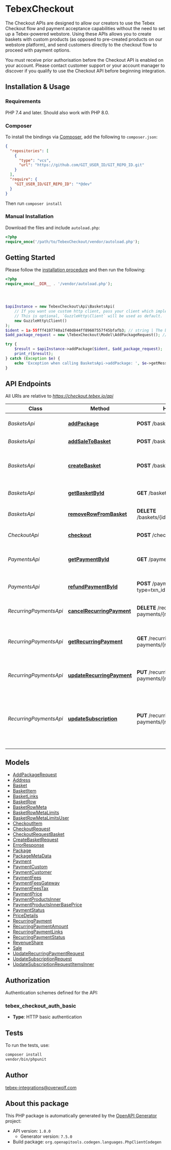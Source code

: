 # TebexCheckout

The Checkout APIs are designed to allow our creators to use the Tebex Checkout flow and payment acceptance capabilities without the need to set up a Tebex-powered webstore. Using these APIs allows you to create baskets with custom products (as opposed to pre-created products on our webstore platform), and send customers directly to the checkout flow to proceed with payment options.

You must receive prior authorisation before the Checkout API is enabled on your account. Please contact customer support or your account manager to discover if you qualify to use the Checkout API before beginning integration.


## Installation & Usage

### Requirements

PHP 7.4 and later.
Should also work with PHP 8.0.

### Composer

To install the bindings via [Composer](https://getcomposer.org/), add the following to `composer.json`:

```json
{
  "repositories": [
    {
      "type": "vcs",
      "url": "https://github.com/GIT_USER_ID/GIT_REPO_ID.git"
    }
  ],
  "require": {
    "GIT_USER_ID/GIT_REPO_ID": "*@dev"
  }
}
```

Then run `composer install`

### Manual Installation

Download the files and include `autoload.php`:

```php
<?php
require_once('/path/to/TebexCheckout/vendor/autoload.php');
```

## Getting Started

Please follow the [installation procedure](#installation--usage) and then run the following:

```php
<?php
require_once(__DIR__ . '/vendor/autoload.php');




$apiInstance = new TebexCheckout\Api\BasketsApi(
    // If you want use custom http client, pass your client which implements `GuzzleHttp\ClientInterface`.
    // This is optional, `GuzzleHttp\Client` will be used as default.
    new GuzzleHttp\Client()
);
$ident = 1a-55fff4107740a1f40d844ff89607557f45bfafb3; // string | The basket identifier.
$add_package_request = new \TebexCheckout\Model\AddPackageRequest(); // \TebexCheckout\Model\AddPackageRequest

try {
    $result = $apiInstance->addPackage($ident, $add_package_request);
    print_r($result);
} catch (Exception $e) {
    echo 'Exception when calling BasketsApi->addPackage: ', $e->getMessage(), PHP_EOL;
}

```

## API Endpoints

All URIs are relative to *https://checkout.tebex.io/api*

Class | Method | HTTP request | Description
------------ | ------------- | ------------- | -------------
*BasketsApi* | [**addPackage**](docs/Api/BasketsApi.md#addpackage) | **POST** /baskets/{ident}/packages | Add a package to the basket
*BasketsApi* | [**addSaleToBasket**](docs/Api/BasketsApi.md#addsaletobasket) | **POST** /baskets/{ident}/sales | Add a sale to the basket
*BasketsApi* | [**createBasket**](docs/Api/BasketsApi.md#createbasket) | **POST** /baskets | Create a basket that can be used to pay for items
*BasketsApi* | [**getBasketById**](docs/Api/BasketsApi.md#getbasketbyid) | **GET** /baskets/{ident} | Fetch a basket by its identifier
*BasketsApi* | [**removeRowFromBasket**](docs/Api/BasketsApi.md#removerowfrombasket) | **DELETE** /baskets/{ident}/packages/{rows.id} | Remove a row from the basket
*CheckoutApi* | [**checkout**](docs/Api/CheckoutApi.md#checkout) | **POST** /checkout | Create a checkout request
*PaymentsApi* | [**getPaymentById**](docs/Api/PaymentsApi.md#getpaymentbyid) | **GET** /payments/{txnId}?type&#x3D;txn_id | Fetch a payment by its transaction ID
*PaymentsApi* | [**refundPaymentById**](docs/Api/PaymentsApi.md#refundpaymentbyid) | **POST** /payments/{txnId}/refund?type&#x3D;txn_id | Refund a payment by its transaction ID
*RecurringPaymentsApi* | [**cancelRecurringPayment**](docs/Api/RecurringPaymentsApi.md#cancelrecurringpayment) | **DELETE** /recurring-payments/{reference} | Cancel a recurring payment
*RecurringPaymentsApi* | [**getRecurringPayment**](docs/Api/RecurringPaymentsApi.md#getrecurringpayment) | **GET** /recurring-payments/{reference} | Fetch a recurring payment (subscription) by its reference
*RecurringPaymentsApi* | [**updateRecurringPayment**](docs/Api/RecurringPaymentsApi.md#updaterecurringpayment) | **PUT** /recurring-payments/{reference}/status | Pause or reactivate a recurring payment
*RecurringPaymentsApi* | [**updateSubscription**](docs/Api/RecurringPaymentsApi.md#updatesubscription) | **PUT** /recurring-payments/{reference} | Update a subscription with a new product / amount to pay - replacing the existing product

## Models

- [AddPackageRequest](docs/Model/AddPackageRequest.md)
- [Address](docs/Model/Address.md)
- [Basket](docs/Model/Basket.md)
- [BasketItem](docs/Model/BasketItem.md)
- [BasketLinks](docs/Model/BasketLinks.md)
- [BasketRow](docs/Model/BasketRow.md)
- [BasketRowMeta](docs/Model/BasketRowMeta.md)
- [BasketRowMetaLimits](docs/Model/BasketRowMetaLimits.md)
- [BasketRowMetaLimitsUser](docs/Model/BasketRowMetaLimitsUser.md)
- [CheckoutItem](docs/Model/CheckoutItem.md)
- [CheckoutRequest](docs/Model/CheckoutRequest.md)
- [CheckoutRequestBasket](docs/Model/CheckoutRequestBasket.md)
- [CreateBasketRequest](docs/Model/CreateBasketRequest.md)
- [ErrorResponse](docs/Model/ErrorResponse.md)
- [Package](docs/Model/Package.md)
- [PackageMetaData](docs/Model/PackageMetaData.md)
- [Payment](docs/Model/Payment.md)
- [PaymentCustom](docs/Model/PaymentCustom.md)
- [PaymentCustomer](docs/Model/PaymentCustomer.md)
- [PaymentFees](docs/Model/PaymentFees.md)
- [PaymentFeesGateway](docs/Model/PaymentFeesGateway.md)
- [PaymentFeesTax](docs/Model/PaymentFeesTax.md)
- [PaymentPrice](docs/Model/PaymentPrice.md)
- [PaymentProductsInner](docs/Model/PaymentProductsInner.md)
- [PaymentProductsInnerBasePrice](docs/Model/PaymentProductsInnerBasePrice.md)
- [PaymentStatus](docs/Model/PaymentStatus.md)
- [PriceDetails](docs/Model/PriceDetails.md)
- [RecurringPayment](docs/Model/RecurringPayment.md)
- [RecurringPaymentAmount](docs/Model/RecurringPaymentAmount.md)
- [RecurringPaymentLinks](docs/Model/RecurringPaymentLinks.md)
- [RecurringPaymentStatus](docs/Model/RecurringPaymentStatus.md)
- [RevenueShare](docs/Model/RevenueShare.md)
- [Sale](docs/Model/Sale.md)
- [UpdateRecurringPaymentRequest](docs/Model/UpdateRecurringPaymentRequest.md)
- [UpdateSubscriptionRequest](docs/Model/UpdateSubscriptionRequest.md)
- [UpdateSubscriptionRequestItemsInner](docs/Model/UpdateSubscriptionRequestItemsInner.md)

## Authorization

Authentication schemes defined for the API:
### tebex_checkout_auth_basic

- **Type**: HTTP basic authentication

## Tests

To run the tests, use:

```bash
composer install
vendor/bin/phpunit
```

## Author

tebex-integrations@overwolf.com

## About this package

This PHP package is automatically generated by the [OpenAPI Generator](https://openapi-generator.tech) project:

- API version: `1.0.0`
    - Generator version: `7.5.0`
- Build package: `org.openapitools.codegen.languages.PhpClientCodegen`
